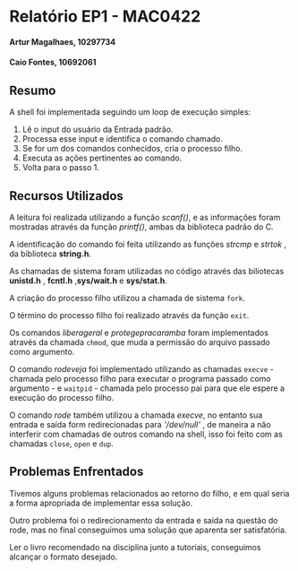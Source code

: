 # Relatório EP1 - MAC0422

#### Artur Magalhaes, 10297734 

#### Caio Fontes, 10692061

## Resumo

A shell foi implementada seguindo um loop de execução simples:

1. Lê o input do usuário da Entrada padrão.
2. Processa esse input e identifica o comando chamado.
3. Se for um dos comandos conhecidos, cria o processo filho.
4. Executa as ações pertinentes ao comando.
5. Volta para o passo 1.

## Recursos Utilizados

A leitura foi realizada utilizando a função *scanf()*, e as informações foram mostradas através da função *printf()*, ambas da biblioteca padrão do C.

A identificação do comando foi feita utilizando as funções *strcmp* e *strtok* , da biblioteca **string.h**.

As chamadas de sistema foram utilizadas no código através das biliotecas **unistd.h** , **fcntl.h** ,**sys/wait.h** e **sys/stat.h**.

A criação do processo filho utilizou a chamada de sistema `fork`.

O término do processo filho foi realizado através da função `exit`.

Os comandos *liberageral* e *protegepracaramba* foram implementados através da chamada `chmod`, que muda a permissão do arquivo passado como argumento.

O comando *rodeveja* foi implementado utilizando as chamadas `execve` - chamada pelo processo filho para executar o programa passado como argumento - e `waitpid` - chamada pelo processo pai para que ele espere a execução do processo filho.

O comando *rode* também utilizou a chamada *execve*, no entanto sua entrada e saída form redirecionadas para *'/dev/null'* , de maneira a não interferir com chamadas de outros comando na shell, isso foi feito com as chamadas `close`, `open` e `dup`.

## Problemas Enfrentados

Tivemos alguns problemas relacionados ao retorno do filho, e em qual seria a forma apropriada de implementar essa solução. 

Outro problema foi o redirecionamento da entrada e saída na questão do rode, mas no final conseguimos uma solução que aparenta ser satisfatória.

Ler o livro recomendado na disciplina junto a tutoriais, conseguimos alcançar o formato desejado.